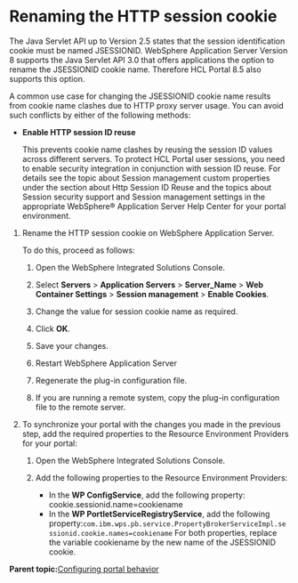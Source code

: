 # Renaming the HTTP session cookie

The Java Servlet API up to Version 2.5 states that the session identification cookie must be named JSESSIONID. WebSphere Application Server Version 8 supports the Java Servlet API 3.0 that offers applications the option to rename the JSESSIONID cookie name. Therefore HCL Portal 8.5 also supports this option.

A common use case for changing the JSESSIONID cookie name results from cookie name clashes due to HTTP proxy server usage. You can avoid such conflicts by either of the following methods:

-   **Enable HTTP session ID reuse**

    This prevents cookie name clashes by reusing the session ID values across different servers. To protect HCL Portal user sessions, you need to enable security integration in conjunction with session ID reuse. For details see the topic about Session management custom properties under the section about Http Session ID Reuse and the topics about Session security support and Session management settings in the appropriate WebSphere® Application Server Help Center for your portal environment.


1.  Rename the HTTP session cookie on WebSphere Application Server.

    To do this, proceed as follows:

    1.  Open the WebSphere Integrated Solutions Console.

    2.  Select **Servers** \> **Application Servers** \> **Server\_Name** \> **Web Container Settings** \> **Session management** \> **Enable Cookies**.

    3.  Change the value for session cookie name as required.

    4.  Click **OK**.

    5.  Save your changes.

    6.  Restart WebSphere Application Server

    7.  Regenerate the plug-in configuration file.

    8.  If you are running a remote system, copy the plug-in configuration file to the remote server.

2.  To synchronize your portal with the changes you made in the previous step, add the required properties to the Resource Environment Providers for your portal:

    1.  Open the WebSphere Integrated Solutions Console.

    2.  Add the following properties to the Resource Environment Providers:

        -   In the **WP ConfigService**, add the following property: cookie.sessionid.name=cookiename
        -   In the **WP PortletServiceRegistryService**, add the following property:`com.ibm.wps.pb.service.PropertyBrokerServiceImpl.sessionid.cookie.names=cookiename`
        For both properties, replace the variable cookiename by the new name of the JSESSIONID cookie.


**Parent topic:**[Configuring portal behavior](../admin-system/adptlcfg.md)

